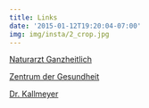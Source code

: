 ```yaml
---
title: Links
date: '2015-01-12T19:20:04-07:00'
img: img/insta/2_crop.jpg
---
```

[Naturarzt Ganzheitlich](http://www.naturarzt-ganzheitlich.de/)

[Zentrum der Gesundheit](https://www.zentrum-der-gesundheit.de)

[Dr. Kallmeyer](https://www.kallmeyer-naturheilpraxis.de/gesund-saft-auge-blase-rheuma-gich/)

